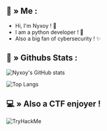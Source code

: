 ## <a id="HI"></a>👋 » Me :

- Hi, I'm Nyxoy ! 🍃
- I am a python developer ! 🌱
- Also a big fan of cybersecurity ! ✨
  
## <a id="stats"></a>🤖 » Githubs Stats :

![Nyxoy's GitHub stats](https://github-readme-stats.vercel.app/api?username=Nyxoy201&show_icons=true&theme=tokyonight)

![Top Langs](https://github-readme-stats.vercel.app/api/top-langs/?username=Nyxoy201&layout=donut&theme=tokyonight)

## <a id="CTF"></a>💻 » Also a CTF enjoyer !
<img src="https://tryhackme-badges.s3.amazonaws.com/Nyxoy201.png" alt="TryHackMe">
